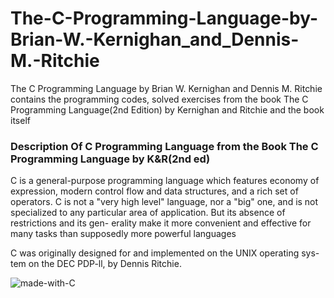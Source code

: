 # The-C-Programming-Language-by-Brian-W.-Kernighan_and_Dennis-M.-Ritchie
The C Programming Language by Brian W. Kernighan and Dennis M. Ritchie contains the programming codes, solved exercises from the book The C Programming Language(2nd Edition) by Kernighan and Ritchie and the book itself

### Description Of C Programming Language from the Book The C Programming Language by K&R(2nd ed)
C is a general-purpose programming language which features economy of
expression, modern control flow and data structures, and a rich set of operators.
C is not a "very high level" language, nor a "big" one, and is not specialized to
any particular area of application. But its absence of restrictions and its gen-
erality make it more convenient and effective for many tasks than supposedly
more powerful languages

C was originally designed for and implemented on the UNIX operating sys-
tem on the DEC PDP-ll, by Dennis Ritchie.


![made-with-C](https://img.shields.io/badge/Made%20with-C-1f425f.svg)
